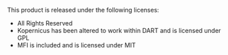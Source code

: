 This product is released under the following licenses:

* All Rights Reserved
* Kopernicus has been altered to work within DART and is licensed under GPL
* MFI is included and is licensed under MIT
